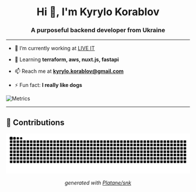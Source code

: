 <h1 align="center">Hi 👋, I'm Kyrylo Korablov</h1>
<h3 align="center">A purposeful backend developer from Ukraine</h3>

<hr />

- 🔭 I’m currently working at [LIVE IT](https://www.liveit.io/)

- 🌱 Learning **terraform, aws, nuxt.js, fastapi**

- 📫 Reach me at **<kyrylo.korablov@gmail.com>**

- ⚡ Fun fact: **I really like dogs**

<img src="/github-metrics.svg" alt="Metrics" width="400px">

<hr />

## 🐍 Contributions

<div align="center">
  <picture>
    <source media="(prefers-color-scheme: dark)" srcset="https://raw.githubusercontent.com/BroFromSpace/BroFromSpace/output/github-contribution-grid-snake-dark.svg">
    <source media="(prefers-color-scheme: light)" srcset="https://raw.githubusercontent.com/BroFromSpace/BroFromSpace/output/github-contribution-grid-snake.svg">
    <img alt="github contribution grid snake animation" src="https://raw.githubusercontent.com/BroFromSpace/BroFromSpace/output/github-contribution-grid-snake.svg">
  </picture>

_generated with [Platane/snk](https://github.com/Platane/snk)_

</div>
